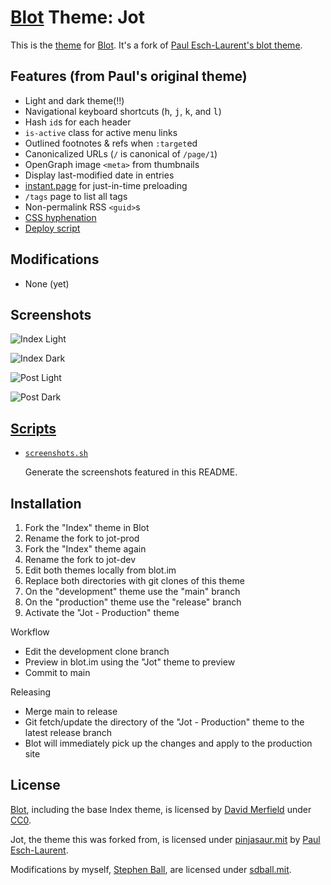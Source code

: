 # [Blot][blot] Theme: Jot

This is the [theme][blog] for [Blot]. It's a fork of [Paul Esch-Laurent's blot theme][paul-theme].

## Features (from Paul's original theme)

- Light and dark theme(!!)
- Navigational keyboard shortcuts (<kbd>h</kbd>, <kbd>j</kbd>, <kbd>k</kbd>, and <kbd>l</kbd>)
- Hash `id`s for each header
- `is-active` class for active menu links
- Outlined footnotes & refs when `:target`ed
- Canonicalized URLs (`/` is canonical of `/page/1`)
- OpenGraph image `<meta>` from thumbnails
- Display last-modified date in entries
- [instant.page] for just-in-time preloading
- `/tags` page to list all tags
- Non-permalink RSS `<guid>`s
- [CSS hyphenation](http://clagnut.com/blog/2395)
- [Deploy script](/scripts/deploy.sh)

## Modifications

- None (yet)

## Screenshots

![Index Light](/screenshots/index-light.png)

![Index Dark](/screenshots/index-dark.png)

![Post Light](/screenshots/post-light.png)

![Post Dark](/screenshots/post-dark.png)

## [Scripts](/scripts)

- [`screenshots.sh`](/scripts/screenshots.sh)

    Generate the screenshots featured in this README.

## Installation

1. Fork the "Index" theme in Blot
2. Rename the fork to jot-prod
3. Fork the "Index" theme again
4. Rename the fork to jot-dev
5. Edit both themes locally from blot.im
6. Replace both directories with git clones of this theme
7. On the "development" theme use the "main" branch
8. On the "production" theme use the "release" branch
9. Activate the "Jot - Production" theme

Workflow
- Edit the development clone branch
- Preview in blot.im using the "Jot" theme to preview
- Commit to main

Releasing
- Merge main to release
- Git fetch/update the directory of the "Jot - Production" theme to the latest release branch
- Blot will immediately pick up the changes and apply to the production site

## License

[Blot], including the base Index theme, is licensed by
[David Merfield][david] under [CC0].

Jot, the theme this was forked from, is licensed under [pinjasaur.mit] by [Paul Esch-Laurent][Pinjasaur].

Modifications by myself, [Stephen Ball][sdball], are licensed under [sdball.mit].

[blog]: https://www.rakeroutes.com
[Blot]: https://blot.im
[CC0]: https://github.com/davidmerfield/Blot/blob/master/LICENSE
[david]: https://github.com/davidmerfield
[sdball]: https://github.com/sdball
[pinjasaur.mit]: https://pinjasaur.mit-license.org
[sdball.mit]: https://sdball.mit-license.org
[instant.page]: https://instant.page
[paul-theme]: https://github.com/Pinjasaur/blot-theme-jot
[Pinjasaur]: https://github.com/Pinjasaur

